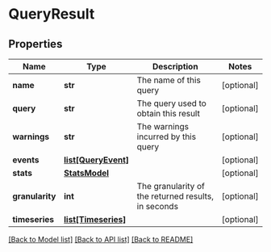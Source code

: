 # QueryResult

## Properties
Name | Type | Description | Notes
------------ | ------------- | ------------- | -------------
**name** | **str** | The name of this query | [optional] 
**query** | **str** | The query used to obtain this result | [optional] 
**warnings** | **str** | The warnings incurred by this query | [optional] 
**events** | [**list[QueryEvent]**](QueryEvent.md) |  | [optional] 
**stats** | [**StatsModel**](StatsModel.md) |  | [optional] 
**granularity** | **int** | The granularity of the returned results, in seconds | [optional] 
**timeseries** | [**list[Timeseries]**](Timeseries.md) |  | [optional] 

[[Back to Model list]](../README.md#documentation-for-models) [[Back to API list]](../README.md#documentation-for-api-endpoints) [[Back to README]](../README.md)


